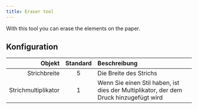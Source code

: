```yaml
---
title: Eraser tool
---
```


With this tool you can erase the elements on the paper.

## Konfiguration

|              Objekt | Standard | Beschreibung                                                                          |
| ------------------: | :------: | :------------------------------------------------------------------------------------ |
|        Strichbreite |     5    | Die Breite des Strichs                                                                |
| Strichmultiplikator |     1    | Wenn Sie einen Stil haben, ist dies der Multiplikator, der dem Druck hinzugefügt wird |
